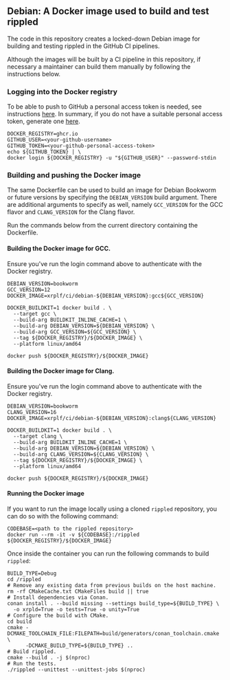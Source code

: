 ## Debian: A Docker image used to build and test rippled

The code in this repository creates a locked-down Debian image for building and
testing rippled in the GitHub CI pipelines.

Although the images will be built by a CI pipeline in this repository, if
necessary a maintainer can build them manually by following the instructions
below.

### Logging into the Docker registry

To be able to push to GitHub a personal access token is needed, see instructions
[here](https://docs.github.com/en/packages/working-with-a-github-packages-registry/working-with-the-container-registry#authenticating-with-a-personal-access-token-classic).
In summary, if you do not have a suitable personal access token, generate one
[here](https://github.com/settings/tokens/new?scopes=write:packages).

```shell
DOCKER_REGISTRY=ghcr.io
GITHUB_USER=<your-github-username>
GITHUB_TOKEN=<your-github-personal-access-token>
echo ${GITHUB_TOKEN} | \
docker login ${DOCKER_REGISTRY} -u "${GITHUB_USER}" --password-stdin
```

### Building and pushing the Docker image

The same Dockerfile can be used to build an image for Debian Bookworm or future
versions by specifying the `DEBIAN_VERSION` build argument. There are additional
arguments to specify as well, namely `GCC_VERSION` for the GCC flavor and
`CLANG_VERSION` for the Clang flavor.

Run the commands below from the current directory containing the Dockerfile.

#### Building the Docker image for GCC.

Ensure you've run the login command above to authenticate with the Docker
registry.

```shell
DEBIAN_VERSION=bookworm
GCC_VERSION=12
DOCKER_IMAGE=xrplf/ci/debian-${DEBIAN_VERSION}:gcc${GCC_VERSION}

DOCKER_BUILDKIT=1 docker build . \
  --target gcc \
  --build-arg BUILDKIT_INLINE_CACHE=1 \
  --build-arg DEBIAN_VERSION=${DEBIAN_VERSION} \
  --build-arg GCC_VERSION=${GCC_VERSION} \
  --tag ${DOCKER_REGISTRY}/${DOCKER_IMAGE} \
  --platform linux/amd64

docker push ${DOCKER_REGISTRY}/${DOCKER_IMAGE}
```

#### Building the Docker image for Clang.

Ensure you've run the login command above to authenticate with the Docker
registry.

```shell
DEBIAN_VERSION=bookworm
CLANG_VERSION=16
DOCKER_IMAGE=xrplf/ci/debian-${DEBIAN_VERSION}:clang${CLANG_VERSION}

DOCKER_BUILDKIT=1 docker build . \
  --target clang \
  --build-arg BUILDKIT_INLINE_CACHE=1 \
  --build-arg DEBIAN_VERSION=${DEBIAN_VERSION} \
  --build-arg CLANG_VERSION=${CLANG_VERSION} \
  --tag ${DOCKER_REGISTRY}/${DOCKER_IMAGE} \
  --platform linux/amd64

docker push ${DOCKER_REGISTRY}/${DOCKER_IMAGE}
```

#### Running the Docker image

If you want to run the image locally using a cloned `rippled` repository, you
can do so with the following command:

```shell
CODEBASE=<path to the rippled repository>
docker run --rm -it -v ${CODEBASE}:/rippled ${DOCKER_REGISTRY}/${DOCKER_IMAGE}
```

Once inside the container you can run the following commands to build `rippled`:

```shell
BUILD_TYPE=Debug
cd /rippled
# Remove any existing data from previous builds on the host machine.
rm -rf CMakeCache.txt CMakeFiles build || true
# Install dependencies via Conan.
conan install . --build missing --settings build_type=${BUILD_TYPE} \
  -o xrpld=True -o tests=True -o unity=True
# Configure the build with CMake.
cd build
cmake -DCMAKE_TOOLCHAIN_FILE:FILEPATH=build/generators/conan_toolchain.cmake \
      -DCMAKE_BUILD_TYPE=${BUILD_TYPE} ..
# Build rippled.
cmake --build . -j $(nproc)
# Run the tests.
./rippled --unittest --unittest-jobs $(nproc)
```
